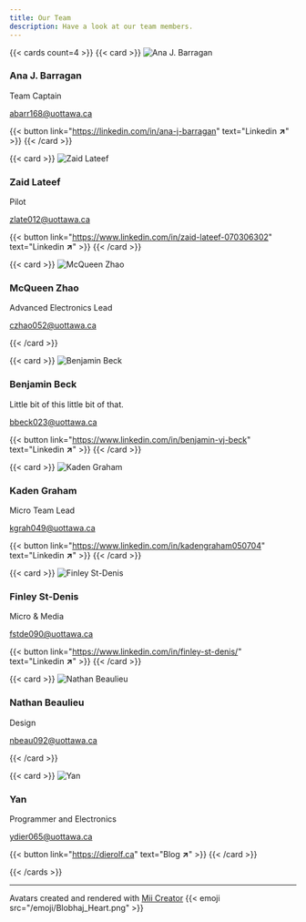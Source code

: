 ```yaml
---
title: Our Team
description: Have a look at our team members.
---
```


{{< cards count=4 >}}
{{< card >}}
![Ana J. Barragan ](/img/team/Ana_J_Barragan.png "Ana J. Barragan ")
### Ana J. Barragan 
Team Captain 

abarr168@uottawa.ca

{{< button link="https://linkedin.com/in/ana-j-barragan" text="Linkedin **↗**" >}}
{{< /card >}}
<!------------------------------------------------------>
{{< card >}}
![Zaid Lateef](/img/team/Zaid_Lateef.png "Zaid Lateef")
### Zaid Lateef 
Pilot

zlate012@uottawa.ca 

{{< button link="https://www.linkedin.com/in/zaid-lateef-070306302" text="Linkedin **↗**" >}}
{{< /card >}}
<!------------------------------------------------------>
{{< card >}}
![McQueen Zhao](/img/team/McQueen_Zhao.png "McQueen Zhao")
### McQueen Zhao 
 Advanced Electronics Lead  

czhao052@uottawa.ca 

{{< /card >}}
<!------------------------------------------------------>
{{< card >}}
![Benjamin Beck](/img/team/Benjamin_Beck.png "Benjamin Beck")
### Benjamin Beck
Little bit of this little bit of that.  

bbeck023@uottawa.ca 

{{< button link="https://www.linkedin.com/in/benjamin-vj-beck" text="Linkedin **↗**" >}}
{{< /card >}}
<!------------------------------------------------------>
{{< card >}}
![Kaden Graham](/img/team/Kaden_Graham.png "Kaden Graham")
### Kaden Graham
Micro Team Lead   

kgrah049@uottawa.ca 

{{< button link="https://www.linkedin.com/in/kadengraham050704" text="Linkedin **↗**" >}}
{{< /card >}}
<!------------------------------------------------------>
{{< card >}}
![Finley St-Denis](/img/team/Finley_St-Denis.png "Finley St-Denis")
### Finley St-Denis
Micro & Media 

fstde090@uottawa.ca 

{{< button link="https://www.linkedin.com/in/finley-st-denis/" text="Linkedin **↗**" >}}
{{< /card >}}
<!------------------------------------------------------>
{{< card >}}
![Nathan Beaulieu](/img/team/Nathan_Beaulieu.png "Nathan Beaulieu")
### Nathan Beaulieu
Design 

nbeau092@uottawa.ca 

{{< /card >}}
<!------------------------------------------------------>
{{< card >}}
![Yan](/img/team/Yan.png "Yan")
### Yan
Programmer and Electronics 

ydier065@uottawa.ca 

{{< button link="https://dierolf.ca" text="Blog **↗**" >}}
{{< /card >}}
<!------------------------------------------------------>

{{< /cards >}}

---

Avatars created and rendered with [Mii Creator](https://github.com/datkat21/mii-creator) {{< emoji src="/emoji/Blobhaj_Heart.png" >}}
